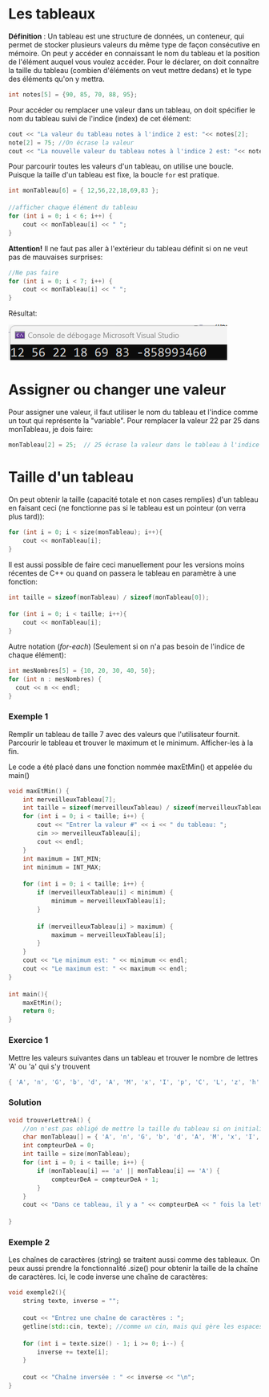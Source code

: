 # Les tableaux

**Définition** : Un tableau est une structure de données, un conteneur, qui permet de stocker plusieurs valeurs du même type de façon consécutive en mémoire. On peut y accéder en connaissant le nom du tableau et la position de l'élément auquel vous voulez accéder. Pour le déclarer, on doit connaître la taille du tableau (combien d'éléments on veut mettre dedans) et le type des éléments qu'on y mettra.

```cpp
int notes[5] = {90, 85, 70, 88, 95};
```

Pour accéder ou remplacer une valeur dans un tableau, on doit spécifier le nom du tableau suivi de l'indice (index) de cet élément:

```cpp
cout << "La valeur du tableau notes à l'indice 2 est: "<< notes[2];
note[2] = 75; //On écrase la valeur
cout << "La nouvelle valeur du tableau notes à l'indice 2 est: "<< notes[2];
```

Pour parcourir toutes les valeurs d'un tableau, on utilise une boucle. Puisque la taille d'un tableau est fixe, la boucle `for` est pratique.

```cpp
int monTableau[6] = { 12,56,22,18,69,83 };

//afficher chaque élément du tableau
for (int i = 0; i < 6; i++) {
    cout << monTableau[i] << " ";
}
```
**Attention!** Il ne faut pas aller à l'extérieur du tableau définit si on ne veut pas de mauvaises surprises:

```cpp
//Ne pas faire
for (int i = 0; i < 7; i++) {
    cout << monTableau[i] << " ";
}
```
Résultat: <br>

![parcourir](img/parcourir.png)


# Assigner ou changer une valeur

Pour assigner une valeur, il faut utiliser le nom du tableau et l'indice comme un tout qui représente la "variable". Pour remplacer la valeur 22 par 25 dans monTableau, je dois faire:

```cpp
monTableau[2] = 25;  // 25 écrase la valeur dans le tableau à l'indice 2 (3e place)
```

# Taille d'un tableau

On peut obtenir la taille (capacité totale et non cases remplies) d'un tableau en faisant ceci (ne fonctionne pas si le tableau est un pointeur (on verra plus tard)):

```cpp
for (int i = 0; i < size(monTableau); i++){
    cout << monTableau[i];
}
```

Il est aussi possible de faire ceci manuellement pour les versions moins récentes de C++ ou quand on passera le tableau en paramètre à une fonction:

```cpp
int taille = sizeof(monTableau) / sizeof(monTableau[0]);

for (int i = 0; i < taille; i++){
    cout << monTableau[i];
}
```

Autre notation (*for-each*) (Seulement si on n'a pas besoin de l'indice de chaque élément):

```cpp
int mesNombres[5] = {10, 20, 30, 40, 50};
for (int n : mesNombres) {
  cout << n << endl;
}
```




### Exemple 1

Remplir un tableau de taille 7 avec des valeurs que l'utilisateur fournit. Parcourir le tableau et trouver le maximum et le minimum. Afficher-les à la fin. 

Le code a été placé dans une fonction nommée maxEtMin() et appelée du main()

```cpp
void maxEtMin() {
	int merveilleuxTableau[7];
	int taille = sizeof(merveilleuxTableau) / sizeof(merveilleuxTableau[0]);
	for (int i = 0; i < taille; i++) {
		cout << "Entrer la valeur #" << i << " du tableau: ";
		cin >> merveilleuxTableau[i];
		cout << endl;
	}
	int maximum = INT_MIN;
	int minimum = INT_MAX;

	for (int i = 0; i < taille; i++) {
		if (merveilleuxTableau[i] < minimum) {
			minimum = merveilleuxTableau[i];
		}

		if (merveilleuxTableau[i] > maximum) {
			maximum = merveilleuxTableau[i];
		}
	}
	cout << "Le minimum est: " << minimum << endl;
	cout << "Le maximum est: " << maximum << endl;
}

int main(){
	maxEtMin();
	return 0;
}
```

### Exercice 1

Mettre les valeurs suivantes dans un tableau et trouver le nombre de lettres 'A' ou 'a' qui s'y trouvent

```cpp
{ 'A', 'n', 'G', 'b', 'd', 'A', 'M', 'x', 'I', 'p', 'C', 'L', 'z', 'h', 'O', 'K', 'j', 'T', 'S', 'a','f', 'W', 'Y', 'l', 'r', 'U', 'C', 'v', 'Q', 'm', 'B', 'e', 'd', 'I', 'k', 'P', 'N', 'f', 'a', 'o' };
```
### Solution

```cpp
void trouverLettreA() {
	//on n'est pas obligé de mettre la taille du tableau si on initialise le tableau avec les éléments
	char monTableau[] = { 'A', 'n', 'G', 'b', 'd', 'A', 'M', 'x', 'I', 'p', 'C', 'L', 'z', 'h', 'O', 'K', 'j', 'T', 'S', 'a','f', 'W', 'Y', 'l', 'r', 'U', 'C', 'v', 'Q', 'm', 'B', 'e', 'd', 'I', 'k', 'P', 'N', 'f', 'a', 'o' };
	int compteurDeA = 0;
	int taille = size(monTableau);
	for (int i = 0; i < taille; i++) {
		if (monTableau[i] == 'a' || monTableau[i] == 'A') {
			compteurDeA = compteurDeA + 1;
		}
	}
	cout << "Dans ce tableau, il y a " << compteurDeA << " fois la lettre A ou a" << endl;

}
```

### Exemple 2

Les chaînes de caractères (string) se traitent aussi comme des tableaux. On peux aussi prendre la fonctionnalité .size() pour obtenir la taille de la chaîne de caractères. Ici, le code inverse une chaîne de caractères:

```cpp
void exemple2(){
    string texte, inverse = "";

    cout << "Entrez une chaîne de caractères : ";
    getline(std::cin, texte); //comme un cin, mais qui gère les espaces

    for (int i = texte.size() - 1; i >= 0; i--) {
        inverse += texte[i];
    }

    cout << "Chaîne inversée : " << inverse << "\n";
}

```


